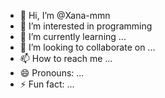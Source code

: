 - 👋 Hi, I’m @Xana-mmn
- 👀 I’m interested in programming
- 🌱 I’m currently learning ...
- 💞️ I’m looking to collaborate on ...
- 📫 How to reach me ...
- 😄 Pronouns: ...
- ⚡ Fun fact: ...

<!---
Xana-mmn/Xana-mmn is a ✨ special ✨ repository because its `README.md` (this file) appears on your GitHub profile.
You can click the Preview link to take a look at your changes.
--->
